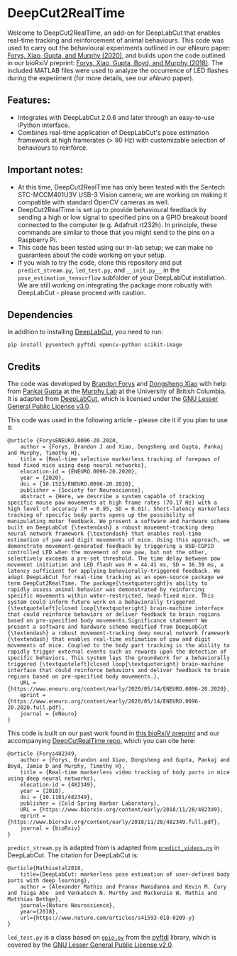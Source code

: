 # DeepCut2RealTime
Welcome to DeepCut2RealTime, an add-on for DeepLabCut that enables real-time tracking
and reinforcement of animal behaviours. This code was used to carry out the behavioural experiments outlined
in our eNeuro paper: [Forys, Xiao, Gupta, and Murphy (2020)](https://doi.org/10.1523/ENEURO.0096-20.2020), 
and builds upon the code outlined in our bioRxiV preprint: [Forys, Xiao, Gupta, Boyd, and Murphy (2018)](https://doi.org/10.1101/482349). 
The included MATLAB files were used to analyze the occurrence of LED flashes during the experiment (for more details, 
see our _eNeuro_ paper).

## Features:
- Integrates with DeepLabCut 2.0.6 and later through an easy-to-use iPython interface.
- Combines real-time application of DeepLabCut's pose estimation framework at high
framerates (> 90 Hz) with customizable selection of behaviours to reinforce.

## Important notes:
- At this time, DeepCut2RealTime has only been tested with the Sentech STC-MCCM401U3V USB-3 Vision camera; we are
working on making it compatible with standard OpenCV cameras as well.
- DeepCut2RealTime is set up to provide behavioural feedback by sending a high or low
signal to specified pins on a GPIO breakout board connected to the computer (e.g. Adafruit rt232h). In
principle, these commands are similar to those that you might send to the pins on a Raspberry Pi.
- This code has been tested using our in-lab setup; we can make no guarantees about the code working on
your setup.
- If you wish to try the code, clone this repository and put `predict_stream.py`, `led_test.py`, and `__init.py__` in the `pose_estimation_tensorflow` subfolder
of your DeepLabCut installation. We are still working on integrating the package more robustly with DeepLabCut - please proceed with caution.

## Dependencies
In addition to installing [DeepLabCut](https://github.com/AlexEMG/DeepLabCut/blob/master/docs/installation.md), you need
to run:
```text
pip install pysentech pyftdi opencv-python scikit-image
```

## Credits
The code was developed by [Brandon Forys](https://github.com/bf777) and [Dongsheng Xiao](https://github.com/DongshengXiao)
with help from [Pankaj Gupta](https://github.com/pankajkgupta) at the [Murphy Lab](https://murphylab.med.ubc.ca/) 
at the University of British Columbia. It is adapted from [DeepLabCut](https://github.com/AlexEMG/DeepLabCut), which is
licensed under the [GNU Lesser General Public License v3.0](https://github.com/AlexEMG/DeepLabCut/blob/master/LICENSE).

This code was used in the following article - please cite it if you plan to use it:
```text
@article {ForysENEURO.0096-20.2020,
	author = {Forys, Brandon J and Xiao, Dongsheng and Gupta, Pankaj and Murphy, Timothy H},
	title = {Real-time selective markerless tracking of forepaws of head fixed mice using deep neural networks},
	elocation-id = {ENEURO.0096-20.2020},
	year = {2020},
	doi = {10.1523/ENEURO.0096-20.2020},
	publisher = {Society for Neuroscience},
	abstract = {Here, we describe a system capable of tracking specific mouse paw movements at high frame rates (70.17 Hz) with a high level of accuracy (M = 0.95, SD = 0.01). Short-latency markerless tracking of specific body parts opens up the possibility of manipulating motor feedback. We present a software and hardware scheme built on DeepLabCut {\textendash} a robust movement-tracking deep neural network framework {\textendash} that enables real-time estimation of paw and digit movements of mice. Using this approach, we demonstrate movement-generated feedback by triggering a USB-CGPIO controlled LED when the movement of one paw, but not the other, selectively exceeds a pre-set threshold. The time delay between paw movement initiation and LED flash was M = 44.41 ms, SD = 36.39 ms, a latency sufficient for applying behaviorally-triggered feedback. We adapt DeepLabCut for real-time tracking as an open-source package we term DeepCut2RealTime. The package{\textquoteright}s ability to rapidly assess animal behavior was demonstrated by reinforcing specific movements within water-restricted, head-fixed mice. This system could inform future work on a behaviorally triggered {\textquoteleft}closed loop{\textquoteright} brain-machine interface that could reinforce behaviors or deliver feedback to brain regions based on pre-specified body movements.Significance statement We present a software and hardware scheme modified from DeepLabCut {\textendash} a robust movement-tracking deep neural network framework {\textendash} that enables real-time estimation of paw and digit movements of mice. Coupled to the body part tracking is the ability to rapidly trigger external events such as rewards upon the detection of specific behaviors. This system lays the groundwork for a behaviorally triggered {\textquoteleft}closed loop{\textquoteright} brain-machine interface that could reinforce behaviors and deliver feedback to brain regions based on pre-specified body movements.},
	URL = {https://www.eneuro.org/content/early/2020/05/14/ENEURO.0096-20.2020},
	eprint = {https://www.eneuro.org/content/early/2020/05/14/ENEURO.0096-20.2020.full.pdf},
	journal = {eNeuro}
}
``` 


This code is built on our past work found in [this bioRxiV preprint](https://doi.org/10.1101/482349)
and our accompanying [DeepCutRealTime repo](https://github.com/bf777/DeepCutRealTime), which you can cite here:
```text
@article {Forys482349,
	author = {Forys, Brandon and Xiao, Dongsheng and Gupta, Pankaj and Boyd, Jamie D and Murphy, Timothy H},
	title = {Real-time markerless video tracking of body parts in mice using deep neural networks},
	elocation-id = {482349},
	year = {2018},
	doi = {10.1101/482349},
	publisher = {Cold Spring Harbor Laboratory},
	URL = {https://www.biorxiv.org/content/early/2018/11/28/482349},
	eprint = {https://www.biorxiv.org/content/early/2018/11/28/482349.full.pdf},
	journal = {bioRxiv}
}
```

`predict_stream.py` is adapted from is adapted from [`predict_videos.py`](https://github.com/AlexEMG/DeepLabCut/blob/master/deeplabcut/pose_estimation_tensorflow/predict_videos.py)
 in DeepLabCut. The citation for DeepLabCut is:
```text
@article{Mathisetal2018,
    title={DeepLabCut: markerless pose estimation of user-defined body parts with deep learning},
    author = {Alexander Mathis and Pranav Mamidanna and Kevin M. Cury and Taiga Abe  and Venkatesh N. Murthy and Mackenzie W. Mathis and Matthias Bethge},
    journal={Nature Neuroscience},
    year={2018},
    url={https://www.nature.com/articles/s41593-018-0209-y}
}
```

`led_test.py` is a class based on [`gpio.py`](https://github.com/eblot/pyftdi/blob/master/pyftdi/tests/gpio.py) from
 the [pyftdi](https://github.com/eblot/pyftdi) library, which is covered by the [GNU Lesser General Public License v2.0](https://eblot.github.io/pyftdi/license.html).